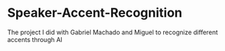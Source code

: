 # Speaker-Accent-Recognition
The project I did with Gabriel Machado and Miguel to recognize different accents through AI
